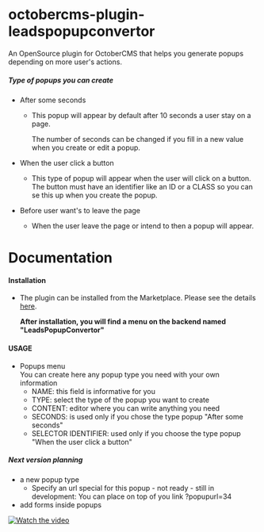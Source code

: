 # octobercms-plugin-leadspopupconvertor
An OpenSource plugin for OctoberCMS that helps you generate popups depending on more user's actions.

##### Type of popups you can create
- After some seconds
  + This popup will appear by default after 10 seconds a user stay on a page.
     
     The number of seconds can be changed if you fill in a new value when you create or edit a popup. 
- When the user click a  button
  + This type of popup will appear when the user will click on a button.
      The button must have an identifier like an ID or a CLASS so you can se this up when you create the popup.

- Before user want's to leave the page
  + When the user leave the page or intend to then a popup will appear.
  

# Documentation

#### Installation
- The plugin can be installed from the Marketplace. Please see the details [here](http://octobercms.com/help/site/projects#introduction).  

  **After installation, you will find a menu on the backend named "LeadsPopupConvertor"**

#### USAGE
- Popups menu  
You can create here any popup type you need with your own information
    + NAME: this field is informative for you
    + TYPE: select the type of the popup you want to create
    + CONTENT: editor where you can write anything you need 
    + SECONDS: is used only if you chose the type popup "After some seconds"
    + SELECTOR IDENTIFIER: used only if you choose the type popup "When the user click a  button"
    

##### Next version planning
- a new popup type
  + Specify an url special for this popup - not ready - still in development: You can place on top of you link ?popupurl=34
- add forms inside popups

[![Watch the video](https://img.youtube.com/vi/dk82-C0Drzk/0.jpg)](https://ibsell.net/en/plugins/leads-popup-convertor-october-cms-plugin)